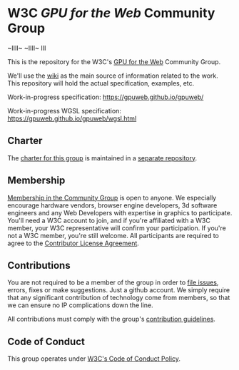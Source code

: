 # W3C _GPU for the Web_ Community Group
~IIII~ ~IIII~ III

This is the repository for the W3C's [GPU for the Web](https://www.w3.org/community/gpu/)
Community Group.

We'll use the [wiki](https://github.com/gpuweb/gpuweb/wiki) as the main source of information
related to the work. This repository will hold the actual specification, examples, etc.

Work-in-progress specification: https://gpuweb.github.io/gpuweb/

Work-in-progress WGSL specification: https://gpuweb.github.io/gpuweb/wgsl.html

## Charter

The [charter for this group](https://gpuweb.github.io/admin/cg-charter.html) is
maintained in a [separate repository](https://github.com/gpuweb/admin).

## Membership

[Membership in the Community Group](https://www.w3.org/community/gpu/) is open
to anyone. We especially encourage hardware vendors, browser engine developers,
3d software engineers and any Web Developers with expertise in graphics to
participate. You'll need a W3C account to join, and if you're affiliated with a
W3C member, your W3C representative will confirm your participation. If you're
not a W3C member, you're still welcome. All participants are required to agree
to the [Contributor License Agreement](https://www.w3.org/community/about/agreements/cla/).

## Contributions

You are not required to be a member of the group in order to
[file issues](https://github.com/gpuweb/gpuweb/issues), errors, fixes or make suggestions.
Just a github account. We simply require that any significant contribution of technology
come from members, so that we can ensure no IP complications down the line.

All contributions must comply with the group's
[contribution guidelines](https://github.com/gpuweb/admin/blob/master/CONTRIBUTING.md).

## Code of Conduct

This group operates under [W3C's Code of Conduct Policy](http://www.w3.org/Consortium/cepc/).
